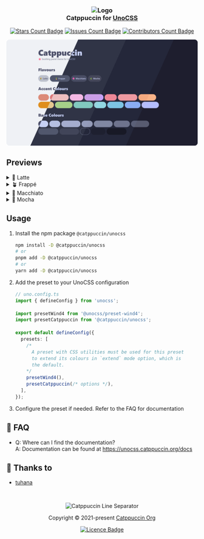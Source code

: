 <!-- markdownlint-disable no-inline-html first-line-h1 -->

<h3 align="center">
 <img src="https://raw.githubusercontent.com/catppuccin/catppuccin/main/assets/logos/exports/1544x1544_circle.png" width="100" alt="Logo"/>
 <br />
 Catppuccin for <a href="https://github.com/unocss/unocss">UnoCSS</a>
</h3>

<p align="center">
 <a href="https://github.com/catppuccin/unocss/stargazers"><img src="https://img.shields.io/github/stars/catppuccin/unocss?colorA=363a4f&colorB=b7bdf8&style=for-the-badge" alt="Stars Count Badge" /></a>
 <a href="https://github.com/catppuccin/unocss/issues"><img src="https://img.shields.io/github/issues/catppuccin/unocss?colorA=363a4f&colorB=f5a97f&style=for-the-badge" alt="Issues Count Badge" ></a>
 <a href="https://github.com/catppuccin/unocss/contributors"><img src="https://img.shields.io/github/contributors/catppuccin/unocss?colorA=363a4f&colorB=a6da95&style=for-the-badge" alt="Contributors Count Badge" ></a>
</p>

<p align="center">
 <img src="./assets/previews/preview.webp" alt="Preview" />
</p>

## Previews

<details>
  <summary>🌻 Latte</summary>
  <img src="./assets/previews/latte.webp" alt="Latte Preview" />
</details>
<details>
  <summary>🪴 Frappé</summary>
  <img src="./assets/previews/frappe.webp" alt="Frappé Preview" />
</details>
<details>
  <summary>🌺 Macchiato</summary>
  <img src="./assets/previews/macchiato.webp" alt="Macchiato Preview" />
</details>
<details>
  <summary>🌿 Mocha</summary>
  <img src="./assets/previews/mocha.webp" alt="Mocha Preview" />
</details>

## Usage

1. Install the npm package `@catppuccin/unocss`

   ```sh
   npm install -D @catppuccin/unocss
   # or
   pnpm add -D @catppuccin/unocss
   # or
   yarn add -D @catppuccin/unocss
   ```

2. Add the preset to your UnoCSS configuration

   ```ts
   // uno.config.ts
   import { defineConfig } from 'unocss';

   import presetWind4 from '@unocss/preset-wind4';
   import presetCatppuccin from '@catppuccin/unocss';

   export default defineConfig({
     presets: [
       /*
         A preset with CSS utilities must be used for this preset
         to extend its colours in `extend` mode option, which is
         the default.
       */
       presetWind4(),
       presetCatppuccin(/* options */),
     ],
   });
   ```

3. Configure the preset if needed. Refer to the FAQ for documentation <!-- TODO: Link to FAQ directly -->

## 🙋 FAQ

- Q: Where can I find the documentation?\
  A: Documentation can be found at <https://unocss.catppuccin.org/docs> <!-- TODO: Generate and push the documentation there -->

## 💝 Thanks to

- [tuhana](https://github.com/catuhana)

&nbsp;

<p align="center">
 <img src="https://raw.githubusercontent.com/catppuccin/catppuccin/main/assets/footers/gray0_ctp_on_line.svg?sanitize=true" alt="Catppuccin Line Separator" />
</p>

<p align="center">
 Copyright &copy; 2021-present <a href="https://github.com/catppuccin" target="_blank">Catppuccin Org</a>
</p>

<p align="center">
 <a href="https://github.com/catppuccin/unocss/blob/main/LICENSE"><img src="https://img.shields.io/static/v1.svg?style=for-the-badge&label=License&message=MIT&logoColor=d9e0ee&colorA=363a4f&colorB=b7bdf8" alt="Licence Badge" /></a>
</p>
